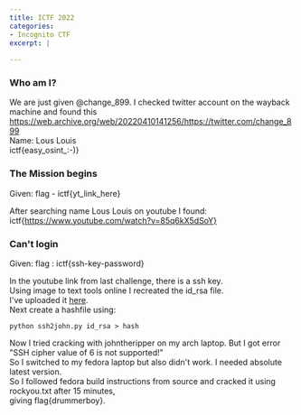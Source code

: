 ```yaml
---
title: ICTF 2022
categories:
- Incognito CTF
excerpt: |
  
---
```



### Who am I?

We are just given @change_899. I checked twitter account on the wayback machine and found this <br>
<https://web.archive.org/web/20220410141256/https://twitter.com/change_899> <br>
Name: Lous Louis <br>
ictf{easy_osint_:-)}

### The Mission begins

Given: flag - ictf{yt_link_here} <br>

After searching name Lous Louis on youtube I found: <br>
ictf{https://www.youtube.com/watch?v=85q6kX5dSoY} <br>

### Can't login

Given: flag : ictf{ssh-key-password} <br>

In the youtube link from last challenge, there is a ssh key. <br>
Using image to text tools online I recreated the id_rsa file. <br>
I've uploaded it [here](https://github.com/Connor-McCartney/CTF-files/blob/main/ICTF-2022/id_rsa). <br>
Next create a hashfile using: <br>

```
python ssh2john.py id_rsa > hash
```

Now I tried cracking with johntheripper on my arch laptop. But I got error <br>
"SSH cipher value of 6 is not supported!" <br>
So I switched to my fedora laptop but also didn't work. I needed absolute latest version. <br>
So I followed fedora build instructions from source and cracked it using rockyou.txt after 15 minutes, <br>
giving flag{drummerboy}.




